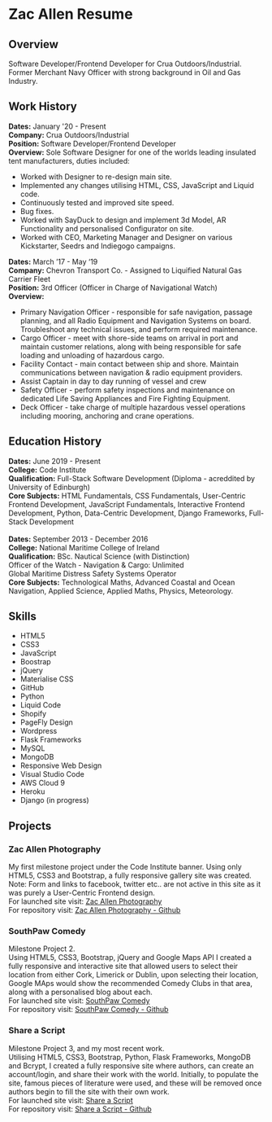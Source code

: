 # Zac Allen Resume

## Overview


Software Developer/Frontend Developer for Crua Outdoors/Industrial.
<br>
Former Merchant Navy Officer with strong background in Oil and Gas Industry.

## Work History

<b>Dates:</b> January '20 - Present
<br>
<b>Company:</b> Crua Outdoors/Industrial
<br>
<b>Position:</b> Software Developer/Frontend Developer
<br>
<b>Overview:</b>
Sole Software Designer for one of the worlds leading insulated tent manufacturers, duties included:
- Worked with Designer to re-design main site.
- Implemented any changes utilising HTML, CSS, JavaScript and Liquid code.
- Continuously tested and improved site speed.
- Bug fixes.
- Worked with SayDuck to design and implement 3d Model, AR Functionality and personalised Configurator on site.
- Worked with CEO, Marketing Manager and Designer on various Kickstarter, Seedrs and Indiegogo campaigns.


<b>Dates:</b> March ’17 - May ‘19
<br>
<b>Company:</b> Chevron Transport Co. - Assigned to Liquified Natural Gas Carrier Fleet
<br>
<b>Position:</b> 3rd Officer (Officer in Charge of Navigational Watch)
<br>
<b>Overview:</b>
- Primary Navigation Officer - responsible for safe navigation, passage planning, and all Radio Equipment and Navigation Systems on board. Troubleshoot any technical issues, and perform required maintenance.
- Cargo Officer - meet with shore-side teams on arrival in port and maintain customer relations, along with being responsible for safe loading and unloading of hazardous cargo.
- Facility Contact - main contact between ship and shore. Maintain communications between navigation & radio equipment providers.
- Assist Captain in day to day running of vessel and crew
- Safety Officer - perform safety inspections and maintenance on
dedicated Life Saving Appliances and Fire Fighting Equipment.
- Deck Officer - take charge of multiple hazardous vessel operations
including mooring, anchoring and crane operations.

## Education History

<b>Dates:</b> June 2019 - Present
<br>
<b>College:</b> Code Institute
<br>
<b>Qualification:</b> Full-Stack Software Development (Diploma - acreddited by University of Edinburgh)
<br>
<b>Core Subjects:</b> HTML Fundamentals, CSS Fundamentals, User-Centric Frontend Development, JavaScript Fundamentals, Interactive Frontend Development, Python, Data-Centric Development, Django Frameworks, Full-Stack Development
<br>
<br>
<b>Dates:</b> September 2013 - December 2016
<br>
<b>College:</b> National Maritime College of Ireland
<br>
<b>Qualification:</b> BSc. Nautical Science (with Distinction)<br>
Officer of the Watch - Navigation & Cargo: Unlimited <br>Global Maritime Distress Safety Systems Operator
<br>
<b>Core Subjects:</b> Technological Maths, Advanced Coastal and  Ocean Navigation, Applied Science, Applied Maths, Physics, Meteorology.

## Skills

- HTML5
- CSS3
- JavaScript
- Boostrap
- jQuery
- Materialise CSS
- GitHub
- Python
- Liquid Code
- Shopify
- PageFly Design
- Wordpress
- Flask Frameworks
- MySQL
- MongoDB
- Responsive Web Design
- Visual Studio Code
- AWS Cloud 9
- Heroku
- Django (in progress)

## Projects

### Zac Allen Photography
My first milestone project under the Code Institute banner. Using only HTML5, CSS3 and Bootstrap, a fully responsive gallery site was created.
<br>
Note: Form and links to facebook, twitter etc.. are not active in this site as it was purely a User-Centric Frontend design.
<br>
For launched site visit: <a href="https://seabhac-94.github.io/zac_allen_photography/">Zac Allen Photography</a>
<br>
For repository visit: <a href="https://github.com/Seabhac-94/zac_allen_photography">Zac Allen Photography - Github</a>

### SouthPaw Comedy
Milestone Project 2.
<br>
Using HTML5, CSS3, Bootstrap, jQuery and Google Maps API I created a fully responsive and interactive site that allowed users to select their location from either Cork, Limerick or Dublin, upon selecting their location, Google MAps would show the recommended Comedy Clubs in that area, along with a personalised blog about each.
<br>
For launched site visit: <a href="https://seabhac-94.github.io/southpaw_comedy/">SouthPaw Comedy</a>
<br>
For repository visit: <a href="https://github.com/Seabhac-94/southpaw_comedy">SouthPaw Comedy - Github</a>

### Share a Script
Milestone Project 3, and my most recent work.
<br>
Utilising HTML5, CSS3, Bootstrap, Python, Flask Frameworks, MongoDB and Bcrypt, I created a fully responsive site where authors, can create an account/login, and share their work with the world. Initially, to populate the site, famous pieces of literature were used, and these will be removed once authors begin to fill the site with their own work.
<br>
For launched site visit: <a href="https://share-a-script.herokuapp.com/">Share a Script</a>
<br>
For repository visit: <a href="https://github.com/Seabhac-94/share_a_script">Share a Script - Github</a>
 

